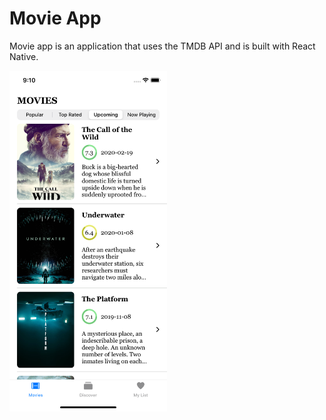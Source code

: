 # Movie App

Movie app is an application that uses the TMDB API and is built with React Native.

<img src="./src/assets/home-screen.png" width="50%">
